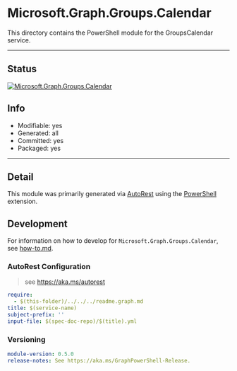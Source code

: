 <!-- region Generated -->
# Microsoft.Graph.Groups.Calendar
This directory contains the PowerShell module for the GroupsCalendar service.

---
## Status
[![Microsoft.Graph.Groups.Calendar](https://img.shields.io/powershellgallery/v/Microsoft.Graph.Groups.Calendar.svg?style=flat-square&label=Microsoft.Graph.Groups.Calendar "Microsoft.Graph.Groups.Calendar")](https://www.powershellgallery.com/packages/Microsoft.Graph.Groups.Calendar/)

## Info
- Modifiable: yes
- Generated: all
- Committed: yes
- Packaged: yes

---
## Detail
This module was primarily generated via [AutoRest](https://github.com/Azure/autorest) using the [PowerShell](https://github.com/Azure/autorest.powershell) extension.

## Development
For information on how to develop for `Microsoft.Graph.Groups.Calendar`, see [how-to.md](how-to.md).
<!-- endregion -->

### AutoRest Configuration

> see https://aka.ms/autorest

``` yaml
require:
  - $(this-folder)/../../../readme.graph.md
title: $(service-name)
subject-prefix: ''
input-file: $(spec-doc-repo)/$(title).yml
```
### Versioning

``` yaml
module-version: 0.5.0
release-notes: See https://aka.ms/GraphPowerShell-Release.
```
